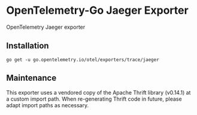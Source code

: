 # OpenTelemetry-Go Jaeger Exporter

OpenTelemetry Jaeger exporter

## Installation

```
go get -u go.opentelemetry.io/otel/exporters/trace/jaeger
```

## Maintenance

This exporter uses a vendored copy of the Apache Thrift library (v0.14.1) at a custom import path. When re-generating Thrift code in future, please adapt import paths as necessary.
